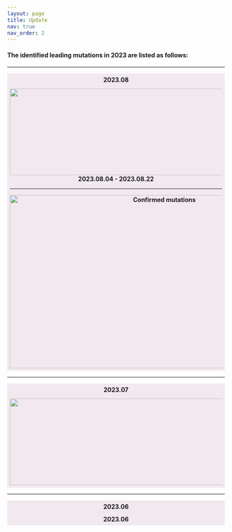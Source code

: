 ```yaml
---
layout: page
title: Update
nav: true
nav_order: 2
---
```

<h4>The identified leading mutations in 2023 are listed as follows:<h4>
<hr>

<html>
<head>
<script src="https://ajax.googleapis.com/ajax/libs/jquery/3.5.1/jquery.min.js"></script>
<script>
$(document).ready(function(){
  $(".flip").click(function(){
    $(this).next(".panel").slideToggle("slow");
  });
});
</script>
<style> 
.panel, .flip {
  padding: 5px;
  text-align: center;
  background-color: #f2e9f0;
  border: solid 1px #f2e9f0;
}

.panel {
  padding: 50px;
  display: none;
}
</style>
</head>
<body>
 
<div class="flip">2023.08</div>
<div class="panel" style="flex;">
  <img src="{{'assets/img/update_2308/2023-08.png' | relative_url}}" alt="2023-08" style="width: 1100px; height: 200px;">
  <br>
  2023.08.04 - 2023.08.22
  <hr>
  <img src="{{'assets/img/update_2308/confirmed mutations.png' | relative_url}}" alt="Confirmed mutations" style="width: 700px; height: 400px;">
</div>
<hr>

<div class="flip">2023.07</div>
<div class="panel" style="flex">
  <img src="{{'assets/img/update_2308/2023-08.png' | relative_url}}" alt="2023-08" style="width: 1100px; height: 200px;">
</div>
<hr>

<div class="flip">2023.06</div>
<div class="panel">2023.06</div>

</body>
</html>